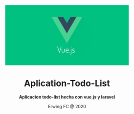<div align="center">
  <a target="_blank" href="https://vuejs.org/">
    <img src="logo.jpeg" alt="Aplication with vue.js" width="80%" height="60%">
  </a>
</div>

<div align="center">

# Aplication-Todo-List

**Aplicacion todo-list hecha con vue.js y laravel**

Erwing FC @ 2020
</div>
